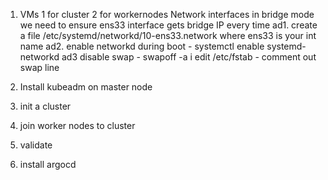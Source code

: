 1. VMs 1 for cluster 2 for workernodes
    Network interfaces in bridge mode
    we need to ensure ens33 interface gets bridge IP every time
    ad1. create a file /etc/systemd/networkd/10-ens33.network where ens33 is your int name
    ad2. enable networkd during boot - systemctl enable systemd-networkd
    ad3 disable swap - swapoff -a i edit /etc/fstab - comment out swap line
   
   
3. Install kubeadm on master node
4. init a cluster
5. join worker nodes to cluster
6. validate
7. install argocd
